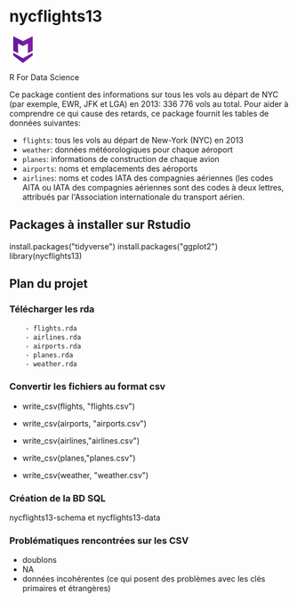 # nycflights13

![alt text](https://github.com/adam-p/markdown-here/raw/master/src/common/images/icon48.png "Logo Title Text 1")

R For Data Science

Ce package contient des informations sur tous les vols au départ de NYC (par exemple, EWR, JFK et LGA) en 2013: 336 776 vols au total. 
Pour aider à comprendre ce qui cause des retards, ce package fournit les tables de données suivantes:

- `flights`: tous les vols au départ de New-York (NYC) en 2013
- `weather`: données météorologiques pour chaque aéroport
- `planes`:  informations de construction de chaque avion
- `airports`: noms et emplacements des aéroports
- `airlines`: noms et codes IATA des compagnies aériennes (les codes AITA ou IATA des compagnies aériennes sont des codes à deux lettres, attribués par l'Association internationale du transport aérien.

## Packages à installer sur Rstudio

install.packages("tidyverse")
install.packages("ggplot2")
library(nycflights13)

## Plan du projet

### Télécharger les rda
        - flights.rda
        - airlines.rda
        - airports.rda
        - planes.rda
        - weather.rda
        
### Convertir les fichiers au format csv

- write_csv(flights, "flights.csv")

- write_csv(airports, "airports.csv")

- write_csv(airlines,"airlines.csv")

- write_csv(planes,"planes.csv")

- write_csv(weather, "weather.csv")


### Création de la BD SQL
nycflights13-schema et nycflights13-data

### Problématiques rencontrées sur les CSV
- doublons
- NA
- données incohérentes (ce qui posent des problèmes avec les clés primaires et étrangères)
